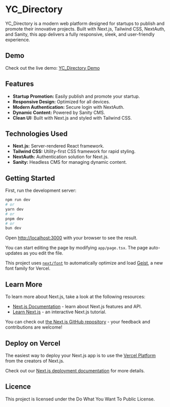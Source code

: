 # YC_Directory

YC_Directory is a modern web platform designed for startups to publish and promote their innovative projects. Built with Next.js, Tailwind CSS, NextAuth, and Sanity, this app delivers a fully responsive, sleek, and user-friendly experience.

## Demo

Check out the live demo: [YC_Directory Demo](https://yc-directory-delta-gules.vercel.app/)

## Features

- **Startup Promotion:** Easily publish and promote your startup.
- **Responsive Design:** Optimized for all devices.
- **Modern Authentication:** Secure login with NextAuth.
- **Dynamic Content:** Powered by Sanity CMS.
- **Clean UI:** Built with Next.js and styled with Tailwind CSS.

## Technologies Used

- **Next.js:** Server-rendered React framework.
- **Tailwind CSS:** Utility-first CSS framework for rapid styling.
- **NextAuth:** Authentication solution for Next.js.
- **Sanity:** Headless CMS for managing dynamic content.


## Getting Started

First, run the development server:

```bash
npm run dev
# or
yarn dev
# or
pnpm dev
# or
bun dev
```

Open [http://localhost:3000](http://localhost:3000) with your browser to see the result.

You can start editing the page by modifying `app/page.tsx`. The page auto-updates as you edit the file.

This project uses [`next/font`](https://nextjs.org/docs/app/building-your-application/optimizing/fonts) to automatically optimize and load [Geist](https://vercel.com/font), a new font family for Vercel.

## Learn More

To learn more about Next.js, take a look at the following resources:

- [Next.js Documentation](https://nextjs.org/docs) - learn about Next.js features and API.
- [Learn Next.js](https://nextjs.org/learn) - an interactive Next.js tutorial.

You can check out [the Next.js GitHub repository](https://github.com/vercel/next.js) - your feedback and contributions are welcome!

## Deploy on Vercel

The easiest way to deploy your Next.js app is to use the [Vercel Platform](https://vercel.com/new?utm_medium=default-template&filter=next.js&utm_source=create-next-app&utm_campaign=create-next-app-readme) from the creators of Next.js.

Check out our [Next.js deployment documentation](https://nextjs.org/docs/app/building-your-application/deploying) for more details.

## Licence

This project is licensed under the Do What You Want To Public License.
